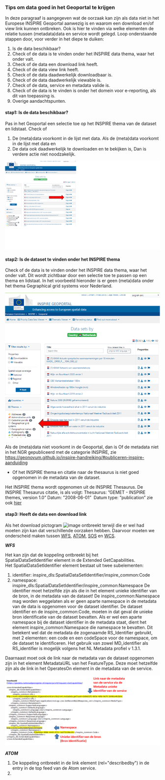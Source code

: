 ### Tips om data goed in het Geoportal te krijgen

In deze paragraaf is aangegeven wat de oorzaak kan zijn als data niet in het Europese INSPIRE Geoportal aanwezig is en waarom een download en/of view link kunnen ontbreken.
Ook is hier te vinden via welke elementen de relatie tussen (metadata)data en service wordt gelegd. 
Loop onderstaande stappen door, voor verder in het diepe te duiken:

1) Is de data beschikbaar?
2) Check of de data is te vinden onder het INSPIRE data thema, waar het onder valt.
3) Check of de data een download link heeft.
4) Check of de data view link heeft.
5) Check of de data daadwerkelijk downloadbaar is.
6) Check of de data daadwerkelijk viewable is.
7) Check of de data, service en metadata valide is.
8) Check of de data is te vinden is onder het domein voor e-reporting, als dit van toepassing is.
9) Overige aandachtspunten.

#### stap1: Is de data beschikbaar?

Pas in het Geoportal een selectie toe op het INSPIRE thema van de dataset en lidstaat. Check of
1) De (meta)data voorkomt in de lijst met data. 
Als de (meta)data voorkomt in de lijst met data en 
2) De data ook daadwerkelijk te downloaden en te bekijken is, 
Dan is verdere actie niet noodzakelijk.

![stap 1](media/geoportaltip1.png "Check of de data vindbaar is")

#### stap2: Is de dataset te vinden onder het INSPIRE thema
Check of de data is te vinden onder het INSPIRE data thema, waar het onder valt.
Dit wordt zichtbaar door een selectie toe te passen op een thema en lidstaat.
In het voorbeeld hieronder is er geen (meta)data onder het thema Gegraphical grid systems voor Nederland.

![stap 2](media/geoportaltip2.png "Check of vindbaar onder thema")

Als de (meta)data niet voorkomt in de Geoportal, dan is 
Of de metadata niet in het NGR gepubliceerd met de categorie INSPIRE, 
      zie https://geonovum.github.io/inspire-handreiking/#publiceren-inspire-aanduiding
- Of het INSPIRE thema en citatie naar de thesaurus is niet goed opgenomen in de metadata van de dataset.

Het INSPIRE thema wordt opgenomen uit de INSPIRE Thesaurus.
De INSPIRE Thesaurus citatie, is als volgt: 
Thesaurus: ”GEMET - INSPIRE themes, version 1.0”
Datum: ”2008-06-01”  
Datum type: ”publication”
zie ook [hier](#hoe-om-te-gaan-met-anchor-en-uri)

#### stap3: Heeft de data een download link
Als het download pictogram ![image](https://user-images.githubusercontent.com/80040145/160800473-0b6b17e2-65e5-4254-820a-02fdd9552723.png)
ontbreekt terwijl die er wel had moeten zijn kan dat verschillende oorzaken hebben.
Daarvoor moeten we onderscheid maken tussen [WFS](#wfs), [ATOM](#atom-feed), [SOS](#sos) en [WCS](#wcs).

***WFS***

Het kan zijn dat de koppeling ontbreekt bij het SpatialDataSetIdentifier element in de Extended GetCapabilities.
Het SpatialDataSetIdentifier element bestaat uit twee subelementen:
1) identifier: inspire_dls:SpatialDataSetIdentifier/inspire_common:Code
2) namespace: inspire_dls:SpatialDataSetIdentifier/inspire_common:Namespace
De identifier moet hetzelfde zijn als die in het element unieke identifier van de bron, in de metadata van de dataset!
De inspire_common:Namespace mag worden weggelaten als er geen aparte namespace in de metadata van de data is opgenomen voor de dataset identifier. De dataset identifier en de inspire_common:Code, moeten in dat geval de unieke bron identificatie van de dataset bevatten.
Als er wel een aparte namespace bij de dataset identifier in de metadata staat, dient het element inspire_common:Namespace die namespace te bevatten. Dit betekent wel dat de metadata de zogenaamde RS_Identifier gebruikt, met 2 elementen: een code en een codeSpace voor de namespace, om de dataset te identificeren. 
Het gebruik van zowel MD_identifier als RS_identifier is mogelijk volgens het NL Metadata profiel v 1.3.1.

Daarnaast moet ook de link naar de metadata van de dataset opgenomen zijn in het element MetadataURL van het FeatureType.
Deze moet hetzelfde zijn als de link in het OperatesOn element in de metadata van de service.

![stap 3_WFS](media/geoportaltip3_wfs.png "Check dataset service koppeling WFS")

***ATOM***
1) De koppeling ontbreekt in de link element (rel="describedby") in de entry in de top feed van de Atom service.
2) 

 
